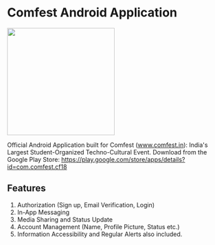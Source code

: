# Comfest Android Application
<img src="https://lh3.googleusercontent.com/vMgX1IApFI01Zqa7XrO6PTpH3FezsZESDmG8_RnI1kLyFICRWgOTvtOTIzc9L6kFv-I=s180" width="250">

Official Android Application built for Comfest (www.comfest.in): India's Largest Student-Organized Techno-Cultural Event.
Download from the Google Play Store: https://play.google.com/store/apps/details?id=com.comfest.cf18 
## Features
1. Authorization (Sign up, Email Verification, Login)
2. In-App Messaging
3. Media Sharing and Status Update
4. Account Management (Name, Profile Picture, Status etc.)
5. Information Accessibility and Regular Alerts also included.
